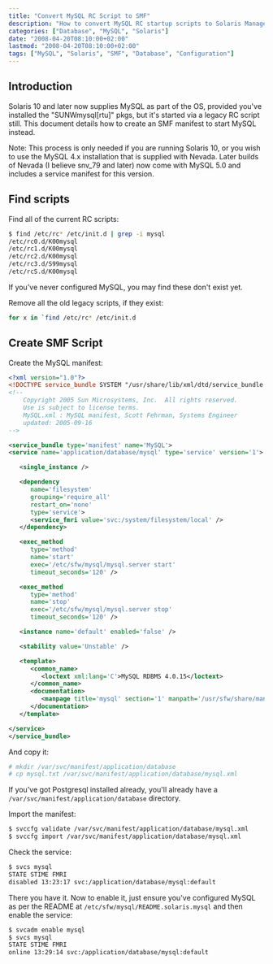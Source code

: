 ```yaml
---
title: "Convert MySQL RC Script to SMF"
description: "How to convert MySQL RC startup scripts to Solaris Management Facility (SMF) configuration"
categories: ["Database", "MySQL", "Solaris"]
date: "2008-04-20T08:10:00+02:00"
lastmod: "2008-04-20T08:10:00+02:00"
tags: ["MySQL", "Solaris", "SMF", "Database", "Configuration"]
---
```


## Introduction

Solaris 10 and later now supplies MySQL as part of the OS, provided you've installed the "SUNWmysql[rtu]" pkgs, but it's started via a legacy RC script still. This document details how to create an SMF manifest to start MySQL instead.

Note: This process is only needed if you are running Solaris 10, or you wish to use the MySQL 4.x installation that is supplied with Nevada. Later builds of Nevada (I believe snv_79 and later) now come with MySQL 5.0 and includes a service manifest for this version.

## Find scripts

Find all of the current RC scripts:

```bash
$ find /etc/rc* /etc/init.d | grep -i mysql
/etc/rc0.d/K00mysql
/etc/rc1.d/K00mysql
/etc/rc2.d/K00mysql
/etc/rc3.d/S99mysql
/etc/rcS.d/K00mysql
```

If you've never configured MySQL, you may find these don't exist yet.

Remove all the old legacy scripts, if they exist:

```bash
for x in `find /etc/rc* /etc/init.d
```

## Create SMF Script

Create the MySQL manifest:

```xml
<?xml version="1.0"?>
<!DOCTYPE service_bundle SYSTEM "/usr/share/lib/xml/dtd/service_bundle.dtd.1">
<!--
    Copyright 2005 Sun Microsystems, Inc.  All rights reserved.
    Use is subject to license terms.
    MySQL.xml : MySQL manifest, Scott Fehrman, Systems Engineer
    updated: 2005-09-16
-->

<service_bundle type='manifest' name='MySQL'>
<service name='application/database/mysql' type='service' version='1'>

   <single_instance />

   <dependency
      name='filesystem'
      grouping='require_all'
      restart_on='none'
      type='service'>
      <service_fmri value='svc:/system/filesystem/local' />
   </dependency>

   <exec_method
      type='method'
      name='start'
      exec='/etc/sfw/mysql/mysql.server start'
      timeout_seconds='120' />

   <exec_method
      type='method'
      name='stop'
      exec='/etc/sfw/mysql/mysql.server stop'
      timeout_seconds='120' />

   <instance name='default' enabled='false' />

   <stability value='Unstable' />

   <template>
      <common_name>
         <loctext xml:lang='C'>MySQL RDBMS 4.0.15</loctext>
      </common_name>
      <documentation>
         <manpage title='mysql' section='1' manpath='/usr/sfw/share/man' />
      </documentation>
   </template>

</service>
</service_bundle>
```

And copy it:

```bash
# mkdir /var/svc/manifest/application/database
# cp mysql.txt /var/svc/manifest/application/database/mysql.xml
```

If you've got Postgresql installed already, you'll already have a `/var/svc/manifest/application/database` directory.

Import the manifest:

```bash
$ svccfg validate /var/svc/manifest/application/database/mysql.xml
$ svccfg import /var/svc/manifest/application/database/mysql.xml
```

Check the service:

```bash
$ svcs mysql
STATE STIME FMRI
disabled 13:23:17 svc:/application/database/mysql:default
```

There you have it. Now to enable it, just ensure you've configured MySQL as per the README at `/etc/sfw/mysql/README.solaris.mysql` and then enable the service:

```bash
$ svcadm enable mysql
$ svcs mysql
STATE STIME FMRI
online 13:29:14 svc:/application/database/mysql:default
```
